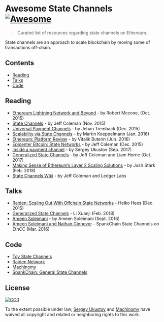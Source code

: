 # Awesome State Channels [![Awesome](https://cdn.rawgit.com/sindresorhus/awesome/d7305f38d29fed78fa85652e3a63e154dd8e8829/media/badge.svg)](https://github.com/sindresorhus/awesome)

> Curated list of resources regarding state channels on Ethereum.

State channels are an approach to scale blockchain by moving some of transactions off-chain. 

## Contents

- [Reading](#reading)
- [Talks](#talks)
- [Code](#code)

## Reading

- [Ethereum Lightning Network and Beyond](http://www.arcturnus.com/ethereum-lightning-network-and-beyond/) - by Robert Mccone, (Oct. 2015)
- [State Channels](http://www.jeffcoleman.ca/state-channels/) - by Jeff Coleman (Nov. 2015)
- [Universal Payment Channels](https://altheamesh.com/blog/universal-payment-channels/) - by Jehan Tremback (Dec. 2015)
- [Scalability via State Channels](http://de.slideshare.net/MartinKppelmann/state-channels-and-scalibility) - by Martin Koeppelmann (Jan. 2016)
- [Ethereum: Platform Review](http://static1.squarespace.com/static/55f73743e4b051cfcc0b02cf/t/57506f387da24ff6bdecb3c1/1464889147417/Ethereum_Paper.pdf) - by Vitalik Buterin (Jun. 2016)
- [Epicenter Bitcoin: State Networks](https://www.youtube.com/watch?v=v0ZJDsRYnbA) - by Jeff Coleman (Dec. 2015) 
- [Inside a payment channel](https://machinomy.com/documentation/inside-a-payment-channel/) - by Sergey Ukustov (Sep. 2017)
- [Generalized State Channels](https://medium.com/l4-media/generalized-state-channels-on-ethereum-de0357f5fb44) - by Jeff Coleman and Liam Horne (Oct. 2017)
- [Making Sense of Ethereum’s Layer 2 Scaling Solutions](https://medium.com/l4-media/making-sense-of-ethereums-layer-2-scaling-solutions-state-channels-plasma-and-truebit-22cb40dcc2f4) - by Josh Stark (Feb. 2018)
- [State Channels Wiki](https://github.com/ledgerlabs/state-channels/wiki) - by Jeff Coleman and Ledger Labs

## Talks
- [Raiden: Scaling Out With Offchain State Networks](https://www.youtube.com/watch?v=h791zjvf3uQ) - Heiko Hees (Dec. 2015) 
- [Generalized State Channels](https://www.youtube.com/watch?v=kZH_ty82jKY) - Li Xuanji (Feb. 2018)
- [Ameen Soleimani](https://www.youtube.com/watch?v=MEL50CVOcH4) - by Ameen Soleimani (Sept. 2016)
- [Ameen Soleimani and Nathan Ginnever](https://www.youtube.com/watch?v=HCaVt-PClJI) - SpankChain State Channels on EthCC (Mar. 2016) 

## Code
- [Toy State Channels](https://github.com/ledgerlabs/toy-state-channels/tree/master/contracts)
- [Raiden Network](https://github.com/raiden-network/raiden)
- [Machinomy](https://machinomy.com)
- [SpankChain: General State Channels](https://github.com/SpankChain/general-state-channels)

## License

[![CC0](http://mirrors.creativecommons.org/presskit/buttons/88x31/svg/cc-zero.svg)](https://creativecommons.org/publicdomain/zero/1.0/)

To the extent possible under law, [Sergey Ukustov](https://github.com/ukstv) and [Machinomy](https://github.com/machinomy) have waived all copyright and related or neighboring rights to this work.
